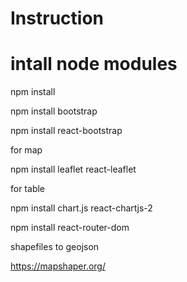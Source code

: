 # Instruction

# intall node modules
npm install

npm install bootstrap

npm install react-bootstrap


for map

npm install leaflet react-leaflet

for table

npm install chart.js react-chartjs-2

npm install react-router-dom


shapefiles to geojson

https://mapshaper.org/

